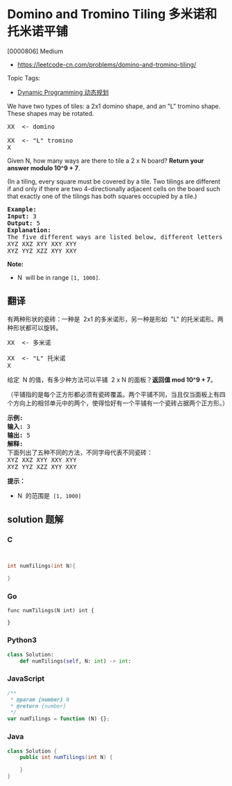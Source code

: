 # Domino and Tromino Tiling 多米诺和托米诺平铺

[0000806] Medium

- https://leetcode-cn.com/problems/domino-and-tromino-tiling/

Topic Tags:

- [Dynamic Programming 动态规划](https://leetcode-cn.com/tag/dynamic-programming/)

We have two types of tiles: a 2x1 domino shape, and an "L" tromino shape. These shapes may be rotated.

<pre>XX  &lt;- domino

XX  &lt;- "L" tromino
X
</pre>

Given N, how many ways are there to tile a 2 x N board? **Return your answer modulo 10^9 + 7**.

(In a tiling, every square must be covered by a tile. Two tilings are different if and only if there are two 4-directionally adjacent cells on the board such that exactly one of the tilings has both squares occupied by a tile.)

<pre><strong>Example:</strong>
<strong>Input:</strong> 3
<strong>Output:</strong> 5
<strong>Explanation:</strong> 
The five different ways are listed below, different letters indicates different tiles:
XYZ XXZ XYY XXY XYY
XYZ YYZ XZZ XYY XXY</pre>

**Note:**

- N  will be in range `[1, 1000]`.

## 翻译

有两种形状的瓷砖：一种是  2x1 的多米诺形，另一种是形如  "L" 的托米诺形。两种形状都可以旋转。

<pre>XX  &lt;- 多米诺

XX  &lt;- "L" 托米诺
X
</pre>

给定  N 的值，有多少种方法可以平铺  2 x N 的面板？**返回值 mod 10^9 + 7**。

（平铺指的是每个正方形都必须有瓷砖覆盖。两个平铺不同，当且仅当面板上有四个方向上的相邻单元中的两个，使得恰好有一个平铺有一个瓷砖占据两个正方形。）

<pre><strong>示例:</strong>
<strong>输入:</strong> 3
<strong>输出:</strong> 5
<strong>解释:</strong> 
下面列出了五种不同的方法，不同字母代表不同瓷砖：
XYZ XXZ XYY XXY XYY
XYZ YYZ XZZ XYY XXY</pre>

**提示：**

- N  的范围是  `[1, 1000]`

## solution 题解

### C

```c


int numTilings(int N){

}


```

### Go

```golang
func numTilings(N int) int {

}
```

### Python3

```python
class Solution:
    def numTilings(self, N: int) -> int:

```

### JavaScript

```javascript
/**
 * @param {number} N
 * @return {number}
 */
var numTilings = function (N) {};
```

### Java

```java
class Solution {
    public int numTilings(int N) {

    }
}
```

